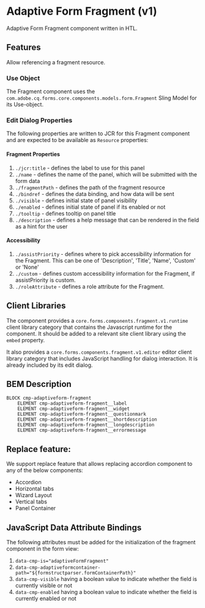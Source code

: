 <!--
Copyright 2023 Adobe

Licensed under the Apache License, Version 2.0 (the "License");
you may not use this file except in compliance with the License.
You may obtain a copy of the License at

    http://www.apache.org/licenses/LICENSE-2.0

Unless required by applicable law or agreed to in writing, software
distributed under the License is distributed on an "AS IS" BASIS,
WITHOUT WARRANTIES OR CONDITIONS OF ANY KIND, either express or implied.
See the License for the specific language governing permissions and
limitations under the License.
-->
Adaptive Form Fragment (v1)
====
Adaptive Form Fragment component written in HTL.

## Features
Allow referencing a fragment resource.

### Use Object
The Fragment component uses the `com.adobe.cq.forms.core.components.models.form.Fragment` Sling Model for its Use-object.

### Edit Dialog Properties
The following properties are written to JCR for this Fragment component and are expected to be available as `Resource` properties:

#### Fragment Properties
1. `./jcr:title` - defines the label to use for this panel
2. `./name` - defines the name of the panel, which will be submitted with the form data
3. `./fragmentPath` - defines the path of the fragment resource
4. `./bindref` - defines the data binding, and how data will be sent
5. `./visible` - defines initial state of panel visibility
6. `./enabled` - defines initial state of panel if its enabled or not
7. `./tooltip` - defines tooltip on panel title
8. `./description` - defines a help message that can be rendered in the field as a hint for the user

#### Accessibility
1. `./assistPriority` - defines where to pick accessibility information for the Fragment. This can be one of 'Description', 'Title', 'Name', 'Custom' or 'None'
2. `./custom` - defines custom accessibility information for the Fragment, if assistPriority is custom.
3. `./roleAttribute` - defines a role attribute for the Fragment.

## Client Libraries
The component provides a `core.forms.components.fragment.v1.runtime` client library category that contains the Javascript runtime for the component. 
It should be added to a relevant site client library using the `embed` property.

It also provides a `core.forms.components.fragment.v1.editor` editor client library category that includes
JavaScript handling for dialog interaction. It is already included by its edit dialog.

## BEM Description
```
BLOCK cmp-adaptiveform-fragment
    ELEMENT cmp-adaptiveform-fragment__label
    ELEMENT cmp-adaptiveform-fragment__widget
    ELEMENT cmp-adaptiveform-fragment__questionmark
    ELEMENT cmp-adaptiveform-fragment__shortdescription
    ELEMENT cmp-adaptiveform-fragment__longdescription
    ELEMENT cmp-adaptiveform-fragment__errormessage
```

## Replace feature:
We support replace feature that allows replacing accordion component to any of the below components:

* Accordion
* Horizontal tabs
* Wizard Layout
* Vertical tabs
* Panel Container

## JavaScript Data Attribute Bindings

The following attributes must be added for the initialization of the fragment component in the form view:  
 1. `data-cmp-is="adaptiveFormFragment"`
 2. `data-cmp-adaptiveformcontainer-path="${formstructparser.formContainerPath}"`
 3. `data-cmp-visible` having a boolean value to indicate whether the field is currently visible or not
 4. `data-cmp-enabled` having a boolean value to indicate whether the field is currently enabled or not